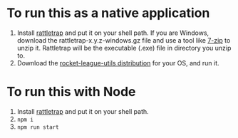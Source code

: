# To run this as a native application

1. Install [rattletrap][rattletrap] and put it on your shell path. If you are Windows, download the rattletrap-x.y.z-windows.gz file and use a tool like [7-zip][7-zip] to unzip it. Rattletrap will be the executable (.exe) file in directory you unzip to.
2. Download the [rocket-league-utils distribution](./dist) for your OS, and run it.

# To run this with Node

1. Install [rattletrap][rattletrap] and put it on your shell path.
2. `npm i`
3. `npm run start`

[rattletrap]: https://github.com/tfausak/rattletrap/releases/latest
[7-zip]: http://www.7-zip.org/

